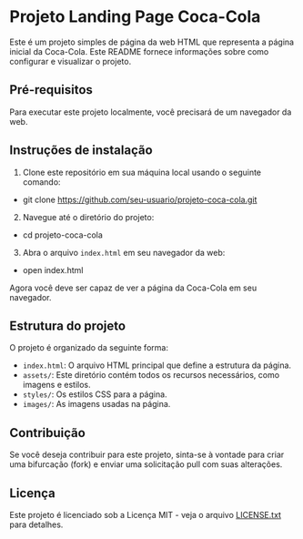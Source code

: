 # Projeto Landing Page Coca-Cola

Este é um projeto simples de página da web HTML que representa a página inicial da Coca-Cola. Este README fornece informações sobre como configurar e visualizar o projeto.

## Pré-requisitos

Para executar este projeto localmente, você precisará de um navegador da web.

## Instruções de instalação

1. Clone este repositório em sua máquina local usando o seguinte comando:
- git clone https://github.com/seu-usuario/projeto-coca-cola.git

2. Navegue até o diretório do projeto:
- cd projeto-coca-cola

3. Abra o arquivo `index.html` em seu navegador da web:
- open index.html

Agora você deve ser capaz de ver a página da Coca-Cola em seu navegador.

## Estrutura do projeto

O projeto é organizado da seguinte forma:

- `index.html`: O arquivo HTML principal que define a estrutura da página.
- `assets/`: Este diretório contém todos os recursos necessários, como imagens e estilos.
- `styles/`: Os estilos CSS para a página.
- `images/`: As imagens usadas na página.

## Contribuição

Se você deseja contribuir para este projeto, sinta-se à vontade para criar uma bifurcação (fork) e enviar uma solicitação pull com suas alterações. 

## Licença

Este projeto é licenciado sob a Licença MIT - veja o arquivo [LICENSE.txt](LICENSE) para detalhes.

